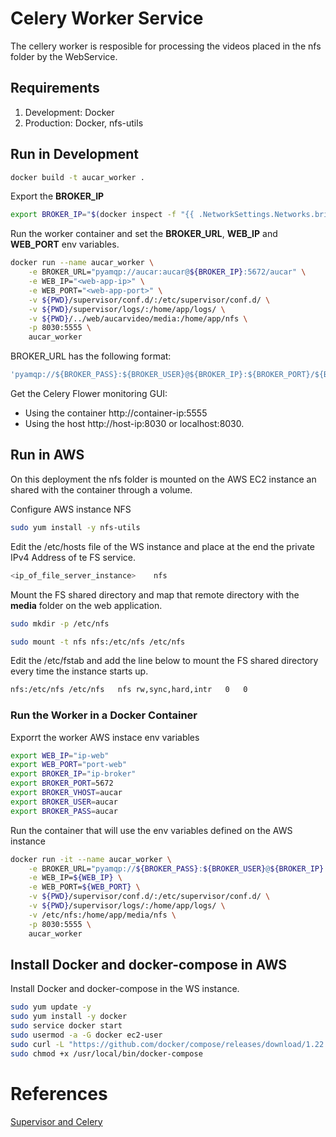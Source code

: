 # Celery Worker Service

The cellery worker is resposible for processing the videos placed in the nfs folder by the WebService. 

## Requirements

1. Development: Docker
2. Production: Docker, nfs-utils

## Run in Development

```sh
docker build -t aucar_worker .
```
Export the **BROKER_IP**

```sh
export BROKER_IP="$(docker inspect -f "{{ .NetworkSettings.Networks.bridge.IPAddress }}" aucar_rabbit)"
```
Run the worker container and set the **BROKER_URL**, **WEB_IP** and **WEB_PORT** env variables.

```sh
docker run --name aucar_worker \
	-e BROKER_URL="pyamqp://aucar:aucar@${BROKER_IP}:5672/aucar" \
	-e WEB_IP="<web-app-ip>" \
	-e WEB_PORT="<web-app-port>" \
	-v ${PWD}/supervisor/conf.d/:/etc/supervisor/conf.d/ \
	-v ${PWD}/supervisor/logs/:/home/app/logs/ \
	-v ${PWD}/../web/aucarvideo/media:/home/app/nfs \
	-p 8030:5555 \
	aucar_worker
```

BROKER_URL has the following format:

```sh
'pyamqp://${BROKER_PASS}:${BROKER_USER}@${BROKER_IP}:${BROKER_PORT}/${BROKER_VHOST}'
```

Get the Celery Flower monitoring GUI:

* Using the container http://container-ip:5555
* Using the host http://host-ip:8030 or localhost:8030.

## Run in AWS

On this deployment the nfs folder is mounted on the AWS EC2 instance an shared with the container through a volume.

Configure AWS instance NFS

```sh
sudo yum install -y nfs-utils
```

Edit the /etc/hosts file of the WS instance and place at the end the private IPv4 Address of te FS service.

```sh
<ip_of_file_server_instance> 	nfs
```

Mount the FS shared directory and map that remote directory with the **media** folder on the web application.

```sh
sudo mkdir -p /etc/nfs
```

```sh
sudo mount -t nfs nfs:/etc/nfs /etc/nfs
```

Edit the /etc/fstab and add the line below to mount the FS shared directory every time the instance starts up. 

```sh
nfs:/etc/nfs /etc/nfs	nfs	rw,sync,hard,intr	0	0
```

### Run the Worker in a Docker Container

Exporrt the worker AWS instace env variables

```sh
export WEB_IP="ip-web"
export WEB_PORT="port-web"
export BROKER_IP="ip-broker"
export BROKER_PORT=5672
export BROKER_VHOST=aucar
export BROKER_USER=aucar
export BROKER_PASS=aucar
```

Run the container that will use the env variables defined on the AWS instance

```sh
docker run -it --name aucar_worker \
	-e BROKER_URL="pyamqp://${BROKER_PASS}:${BROKER_USER}@${BROKER_IP}:${BROKER_PORT}/${BROKER_VHOST}" \
	-e WEB_IP=${WEB_IP} \
	-e WEB_PORT=${WEB_PORT} \
	-v ${PWD}/supervisor/conf.d/:/etc/supervisor/conf.d/ \
	-v ${PWD}/supervisor/logs/:/home/app/logs/ \
	-v /etc/nfs:/home/app/media/nfs \
	-p 8030:5555 \
	aucar_worker
```

## Install Docker and docker-compose in AWS 

Install Docker and docker-compose in the WS instance.

```sh
sudo yum update -y
sudo yum install -y docker
sudo service docker start
sudo usermod -a -G docker ec2-user
sudo curl -L "https://github.com/docker/compose/releases/download/1.22.0/docker-compose-$(uname -s)-$(uname -m)" -o /usr/local/bin/docker-compose
sudo chmod +x /usr/local/bin/docker-compose
```

# References

[Supervisor and Celery](https://medium.com/@channeng/celery-scheduler-part-2-managing-celery-with-supervisor-2a0c6e7f7a6e)

